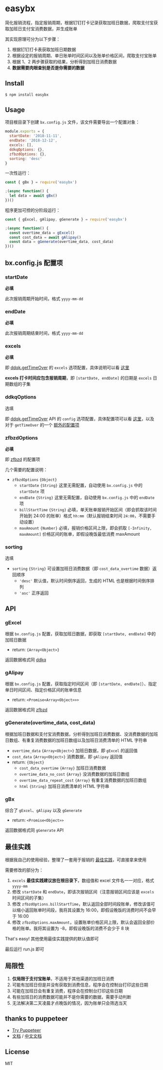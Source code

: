 # easybx

简化报销流程，指定报销周期，根据钉钉打卡记录获取加班日数据，爬取支付宝获取加班日支付宝消费数据，并生成账单

其实现原理可分为以下步骤：

1. 根据钉钉打卡表获取加班日期数据
2. 根据设定的报销周期、单日账单时间区间以及账单价格区间，爬取支付宝账单
3. 根据 1、2 两步骤获取的结果，分析得到加班日消费数据
4. **数据需要肉眼查别是否是你需要的数据**

## Install

```bash
$ npm install easybx
```

## Usage

项目根目录下创建 `bx.config.js` 文件，该文件需要导出一个配置对象：

```js
module.exports = {
  startDate: '2018-11-11',
  endDate: '2018-12-12',
  excels: [],
  ddkqOptions: {},
  zfbzdOptions: {},
  sorting: 'desc'
}
```

一次性运行：

```js
const { gBx } = require('easybx')

;(async function() {
  let data = await gBx()
})()
```

程序更加可控的分阶段运行：

```js
const { gExcel, gAlipay, gGenerate } = require('easybx')

;(async function() {
  const overtime_data = gExcel()
  const cost_data = await gAlipay()
  const data = gGenerate(overtime_data, cost_data)
})()
```

## bx.config.js 配置项

### startDate

**必填**

此次报销周期开始时间，格式 `yyyy-mm-dd`

### endDate

**必填**

此次报销周期结束时间，格式 `yyyy-mm-dd`

### excels

**必填**

即 [ddqk.getTimeOver](https://github.com/funny-node/ddkq#gettimeoverexcels-config) 的 `excels` 选项配置，具体说明可以看 [这里](https://github.com/funny-node/ddkq#gettimeallexcels-config)

**excels 打卡时间应包含报销周期**，即 `[startDate, endDate]` 的日期是 `excels` 日期数组的子集

### ddkqOptions

选填

即 [ddqk.getTimeOver](https://github.com/funny-node/ddkq#gettimeoverexcels-config) API 的 `config` 选项配置，具体配置项可以看 [这里](https://github.com/funny-node/ddkq#gettimeallexcels-config)，以及对于 `getTimeOver` 的一个 [额外的配置项](https://github.com/funny-node/ddkq#gettimeoverexcels-config)

### zfbzdOptions

**必填**

即 [zfbzd](https://github.com/funny-node/zfbzd#getbillsoptions) 的配置项

几个需要的配置说明：

* `zfbzdOptions` `{Object}`
  * `startDate` `{String}` 这里无需配置，自动使用 `bx.config.js` 中的 `startDate` 项
  * `endDate` `{String}` 这里无需配置，自动使用 `bx.config.js` 中的 `endDate` 项
  * `billStartTime` `{String}` 必填，单天账单报销开始区间（即会抓取该时间开始到 24:00 的账单）格式 `hh:mm`（默认报销结束时间 `24:00`，不需要手动设置）
  * `maxAmount` `{Number}` 必填，报销价格区间上限，即会抓取 `[-Infinity, maxAmount]` 价格区间的账单，即假设晚饭最低消费 maxAmount

### sorting

选填

* `sorting` `{String}` 可设置加班日消费数据（即 `cost_data_overtime` 数据）返回顺序
  * `'desc'` 默认值，默认时间倒序返回，生成的 HTML 也是根据时间倒序排列
  * `'asc'` 正序返回

## API

### gExcel

根据 `bx.config.js` 配置，获取加班日数据，即获取 `[startDate, endDate]` 中的加班日数据

* return: `{Array<Object>}`

返回数据格式同 [ddkq](https://github.com/funny-node/ddkq#gettimeallexcels-config)

### gAlipay

根据 `bx.config.js` 配置，获取指定时间区间（即 `[startDate, endDate]`）、指定单日时间区间、指定价格区间的账单信息

* return: `<Promise<Array<Object>>>`

返回数据格式同 [zfbzd](https://github.com/funny-node/zfbzd#getbillsoptions)

### gGenerate(overtime_data, cost_data)

根据加班日数据和支付宝消费数据，分析得到加班日消费数据、没消费数据的加班日数组、有重复消费数据的加班日数组以及加班日消费清单的 HTML 字符串

* `overtime_data` `{Array<Object>}` 加班日数据，即 `gExcel` 的返回值
* `cost_data` `{Array<Object>}` 消费数据，即 `gAlipay` 返回值
* return: `{Object}` 
  * `cost_data_overtime` `{Array}` 加班日消费数据
  * `overtime_data_no_cost` `{Array}` 没消费数据的加班日数组
  * `overtime_data_repeat_cost` `{Array}` 有重复消费数据的加班日数组
  * `html` `{String}` 加班日消费清单的 HTML 字符串

### gBx

综合了 `gExcel`、`gAlipay` 以及 `gGenerate`

* return: `<Promise<Object>>` 

返回数据格式同 `gGenerate` API

## 最佳实践

根据我自己的使用经验，整理了一套用于报销的 [最佳实践](https://github.com/funny-node/easybx/tree/master/best_practice)，可直接拿来使用

需要修改的部分为：

1. `excels` **最佳实践建议放在根目录下**，数组值和 excel 文件名一一对应，格式 `yyyy-mm`
2. 修改 `startDate` 和 `endDate`，即该次报销区间（注意报销区间应该是 `excels` 时间区间的子集）
3. 修改 `zfbzdOptions.billStartTime`，默认返回全部时间段账单，修改该值可以缩小返回账单时间段，我将其设置为 16:00，即假设晚饭的消费时间不会早于 16:00
4. 修改 `zfbzdOptions.maxAmount`，设置账单价格区间上限，默认会返回全部价格的账单。我将其设置为 -8，即假设晚饭的消费不会少于 8 块

That's easy! 其他使用最佳实践提供的默认值即可

最后运行 run.js 即可

## 局限性

1. **仅局限于支付宝账单**，不适用于其他渠道的加班日消费
2. 可能有加班日但是并没有获取到消费信息，程序会在控制台打印这些日期
3. 可能在加班日会有重复消费，程序会在控制台打印这些日期
4. 有些加班日的消费数据可能并不是你需要的数据，需要手动判断
5. 无法解决第二天凌晨才点晚饭的情况，因为账单只会筛选当天

## thanks to puppeteer

* [Try Puppeteer](https://try-puppeteer.appspot.com/)
* [文档](https://pptr.dev/) / [中文文档](https://zhaoqize.github.io/puppeteer-api-zh_CN/)

## License

MIT
